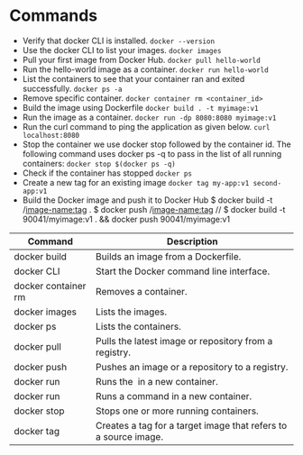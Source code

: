 # Commands

- Verify that docker CLI is installed.
`docker --version`
- Use the docker CLI to list your images.
`docker images`
- Pull your first image from Docker Hub.
`docker pull hello-world`
- Run the hello-world image as a container.
`docker run hello-world`
- List the containers to see that your container ran and exited successfully.
`docker ps -a`
- Remove specific container.
`docker container rm <container_id>`
- Build the image using Dockerfile
`docker build . -t myimage:v1`
- Run the image as a container.
`docker run -dp 8080:8080 myimage:v1`
- Run the curl command to ping the application as given below.
`curl localhost:8080`
- Stop the container we use docker stop followed by the container id. The following command uses docker ps -q to pass in the list of all running containers:
`docker stop $(docker ps -q)`
- Check if the container has stopped
`docker ps`
- Create a new tag for an existing image
`docker tag my-app:v1 second-app:v1`
- Build the Docker image and push it to Docker Hub
 $ docker build -t <docker-username>/<image-name:tag> .
 $ docker push <docker-username>/<image-name:tag>
 // $ docker build -t 90041/myimage:v1 . && docker push 90041/myimage:v1


| Command              | Description                                                        |
|----------------------|--------------------------------------------------------------------|
| docker build         | Builds an image from a Dockerfile.                                 |
| docker CLI           | Start the Docker command line interface.                           |
| docker container rm  | Removes a container.                                               |
| docker images        | Lists the images.                                                  |
| docker ps            | Lists the containers.                                              |
| docker pull          | Pulls the latest image or repository from a registry.              |
| docker push          | Pushes an image or a repository to a registry.                      |
| docker run           | Runs the <image name> in a new container.                           |
| docker run           | Runs a command in a new container.                                  |
| docker stop          | Stops one or more running containers.                               |
| docker tag           | Creates a tag for a target image that refers to a source image.     |
